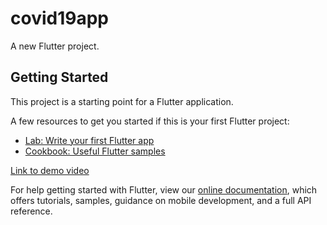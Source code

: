 # covid19app

A new Flutter project.

## Getting Started

This project is a starting point for a Flutter application.

A few resources to get you started if this is your first Flutter project:

- [Lab: Write your first Flutter app](https://flutter.dev/docs/get-started/codelab)
- [Cookbook: Useful Flutter samples](https://flutter.dev/docs/cookbook)

[Link to demo video](https://www.youtube.com/watch?v=gbIX8AJ4DXA)

For help getting started with Flutter, view our
[online documentation](https://flutter.dev/docs), which offers tutorials,
samples, guidance on mobile development, and a full API reference.
